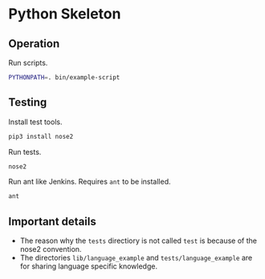 # Python Skeleton


## Operation

Run scripts.

```sh
PYTHONPATH=. bin/example-script
```


## Testing

Install test tools.

```sh
pip3 install nose2
```

Run tests.

```sh
nose2
```

Run ant like Jenkins. Requires `ant` to be installed.

```sh
ant
```


## Important details

* The reason why the `tests` directiory is not called `test` is because of the nose2 convention.
* The directories `lib/language_example` and `tests/language_example` are for sharing language specific knowledge.
